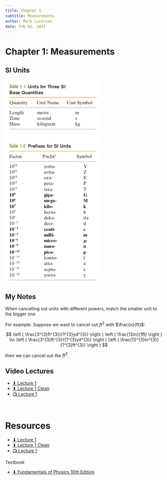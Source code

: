 ```yaml
---
title: Chapter 1
subtitle: Measurements
author: Mark Lucernas
date: Feb 02, 2021
---
```



# Chapter 1: Measurements

## SI Units

![SI Units](../../../../files/winter-2021/PHYS-195/lectures/ch-1/si_units.png)

## My Notes

When cancelling out units with different powers, match the smaller unit to the
bigger one

For example. Suppose we want to cancel out $ft^{3}$ with $\frac{n}{ft}$:

$$
\left ( \frac{3^{3}ft^{3}}{1^{3}yd^{3}} \right ) \left ( \frac{12in}{1ft} \right ) \to
\left ( \frac{3^{3}ft^{3}}{1^{3}yd^{3}} \right ) \left ( \frac{12^{3}in^{3}}{1^{3}ft^{3}} \right )
$$

then we can cancel out the $ft^{3}$.

## Video Lectures

- [⬇ Lecture 1](file:../../../../files/winter-2021/PHYS-195/lectures/ch-1/lecture1.pdf)
- [⬇ Lecture 1 Clean](file:../../../../files/winter-2021/PHYS-195/lectures/ch-1/lecture1_clean.pdf)
- [📺 Lecture 1](https://drive.google.com/file/d/1YuA0hTCMVh2kOZDUPQHTSXMNELb-Qgo8/view?usp=sharing)

<br>

# Resources

- [⬇ Lecture 1](file:../../../../files/winter-2021/PHYS-195/lectures/ch-1/lecture1.pdf)
- [⬇ Lecture 1 Clean](file:../../../../files/winter-2021/PHYS-195/lectures/ch-1/lecture1_clean.pdf)
- [📺 Lecture 1](https://drive.google.com/file/d/1YuA0hTCMVh2kOZDUPQHTSXMNELb-Qgo8/view?usp=sharing)

Textbook

+ [⬇ Fundamentals of Physics 10th Edition](file:../../../../files/winter-2021/PHYS-195/FundamentalsOfPhysics_10thEdition.pdf)
